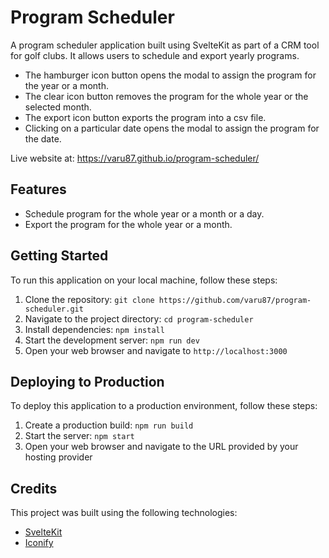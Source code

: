 # Program Scheduler

A program scheduler application built using SvelteKit as part of a CRM tool for golf clubs. It allows users to schedule and export yearly programs.

- The hamburger icon button opens the modal to assign the program for the year or a month.
- The clear icon button removes the program for the whole year or the selected month.
- The export icon button exports the program into a csv file.
- Clicking on a particular date opens the modal to assign the program for the date.

Live website at: https://varu87.github.io/program-scheduler/

## Features

- Schedule program for the whole year or a month or a day.
- Export the program for the whole year or a month.

## Getting Started

To run this application on your local machine, follow these steps:

1. Clone the repository: `git clone https://github.com/varu87/program-scheduler.git`
2. Navigate to the project directory: `cd program-scheduler`
3. Install dependencies: `npm install`
4. Start the development server: `npm run dev`
5. Open your web browser and navigate to `http://localhost:3000`

## Deploying to Production

To deploy this application to a production environment, follow these steps:

1. Create a production build: `npm run build`
2. Start the server: `npm start`
3. Open your web browser and navigate to the URL provided by your hosting provider

## Credits

This project was built using the following technologies:

- [SvelteKit](https://kit.svelte.dev/)
- [Iconify](https://iconify.design/)
